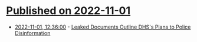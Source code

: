 # [Published on 2022-11-01](index.md)

* [2022-11-01, 12:36:00](https://soylentnews.org/article.pl?sid=22/10/31/1851221&from=rss) - [Leaked Documents Outline DHS's Plans to Police Disinformation](https://soylentnews.org/article.pl?sid=22/10/31/1851221&from=rss)
